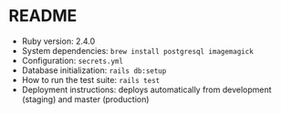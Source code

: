 # README

- Ruby version: 2.4.0
- System dependencies: `brew install postgresql imagemagick`
- Configuration: `secrets.yml`
- Database initialization: `rails db:setup`
- How to run the test suite: `rails test`
- Deployment instructions: deploys automatically from development (staging) and master (production)
